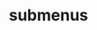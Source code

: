 ---
layout: page
title: submenus
nav: true
nav_order: 0
dropdown: true
children:
    - title: publications
      permalink: /publications/
    - title: divider
    - title: projects
      permalink: /projects/
---